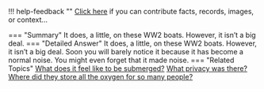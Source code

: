 !!! help-feedback ""
    <a href="/feedback/" data-feedback-link>Click here</a>
    if you can contribute facts, records, images, or context…

<a id="summary"></a>
=== "Summary"
    It does, a little, on these WW2 boats. However, it isn’t a big deal.
=== "Detailed Answer"
    It does, a little, on these WW2 boats. However, it isn’t a big deal. Soon you will barely notice it because it has become a normal noise. You might even forget that it made noise.
=== "Related Topics"
    [What does it feel like to be submerged?](what-does-it-feel-like-to-be-submerged.md#summary)
    [What privacy was there?](what-privacy-was-there.md#summary)
    [Where did they store all the oxygen for so many people?](where-did-they-store-all-the-oxygen-for-so-many-people.md#summary)
